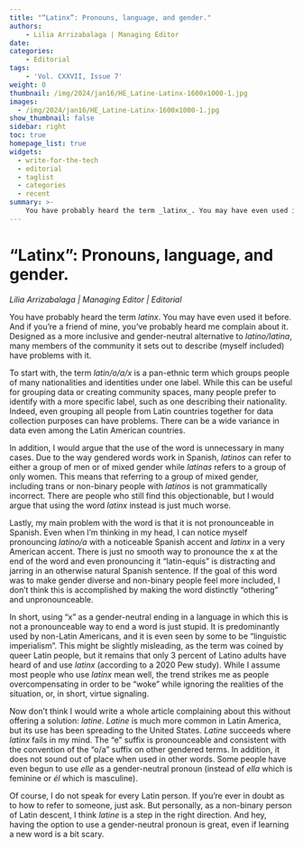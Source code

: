 ```yaml
---
title: "“Latinx”: Pronouns, language, and gender."
authors: 
    - Lilia Arrizabalaga | Managing Editor 
date:
categories:
    - Editorial
tags:
    - 'Vol. CXXVII, Issue 7'
weight: 0
thumbnail: /img/2024/jan16/HE_Latine-Latinx-1600x1000-1.jpg
images:
  - /img/2024/jan16/HE_Latine-Latinx-1600x1000-1.jpg
show_thumbnail: false
sidebar: right
toc: true
homepage_list: true
widgets:
  - write-for-the-tech
  - editorial
  - taglist
  - categories
  - recent
summary: >-
    You have probably heard the term _latinx_. You may have even used it before. And if you’re a friend of mine, you’ve probably heard me complain about it. Designed as a more inclusive and gender-neutral alternative to _latino/latina_, many members of the community it sets out to describe (myself included) have problems with it.
---
```



# “Latinx”: Pronouns, language, and gender.

_Lilia Arrizabalaga | Managing Editor | Editorial_

 

You have probably heard the term _latinx_. You may have even used it before. And if you’re a friend of mine, you’ve probably heard me complain about it. Designed as a more inclusive and gender-neutral alternative to _latino/latina_, many members of the community it sets out to describe (myself included) have problems with it.

 

To start with, the term _latin/o/a/x_ is a pan-ethnic term which groups people of many nationalities and identities under one label. While this can be useful for grouping data or creating community spaces, many people prefer to identify with a more specific label, such as one describing their nationality. Indeed, even grouping all people from Latin countries together for data collection purposes can have problems. There can be a wide variance in data even among the Latin American countries.

 

In addition, I would argue that the use of the word is unnecessary in many cases. Due to the way gendered words work in Spanish, _latinos_ can refer to either a group of men or of mixed gender while _latinas_ refers to a group of only women. This means that referring to a group of mixed gender, including trans or non-binary people with _latinos_ is not grammatically incorrect. There are people who still find this objectionable, but I would argue that using the word _latinx_ instead is just much worse.

 

Lastly, my main problem with the word is that it is not pronounceable in Spanish. Even when I’m thinking in my head, I can notice myself pronouncing _latino/a_ with a noticeable Spanish accent and _latinx_ in a very American accent. There is just no smooth way to pronounce the x at the end of the word and even pronouncing it “latin-equis” is distracting and jarring in an otherwise natural Spanish sentence. If the goal of this word was to make gender diverse and non-binary people feel more included, I don’t think this is accomplished by making the word distinctly “othering” and unpronounceable.

 

In short, using “x” as a gender-neutral ending in a language in which this is not a pronounceable way to end a word is just stupid. It is predominantly used by non-Latin Americans, and it is even seen by some to be “linguistic imperialism”. This might be slightly misleading, as the term was coined by queer Latin people, but it remains that only 3 percent of Latino adults have heard of and use _latinx_ (according to a 2020 Pew study). While I assume most people who use _latinx_ mean well, the trend strikes me as people overcompensating in order to be “woke” while ignoring the realities of the situation, or, in short, virtue signaling.

 

Now don’t think I would write a whole article complaining about this without offering a solution: _latine_. _Latine_ is much more common in Latin America, but its use has been spreading to the United States. _Latine_ succeeds where _latinx_ fails in my mind. The “e” suffix is pronounceable and consistent with the convention of the “o/a” suffix on other gendered terms. In addition, it does not sound out of place when used in other words. Some people have even begun to use _elle_ as a gender-neutral pronoun (instead of _ella_ which is feminine or _él_ which is masculine).

 

Of course, I do not speak for every Latin person. If you’re ever in doubt as to how to refer to someone, just ask. But personally, as a non-binary person of Latin descent, I think _latine_ is a step in the right direction. And hey, having the option to use a gender-neutral pronoun is great, even if learning a new word is a bit scary.
